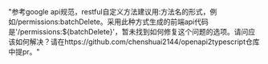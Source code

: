 "参考google api规范，restful自定义方法建议用:方法名的形式，例如/permissions:batchDelete。采用此种方式生成的前端api代码是'/permissions:${batchDelete}'，暂未找到如何修复这个问题的选项。请问应该如何解决？请在https://github.com/chenshuai2144/openapi2typescript仓库中提pr。"
